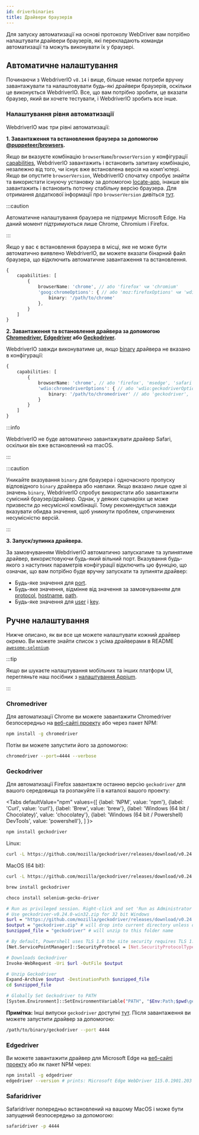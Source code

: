 ```yaml
---
id: driverbinaries
title: Драйвери браузерів
---
```


Для запуску автоматизації на основі протоколу WebDriver вам потрібно налаштувати драйвери браузерів, які перекладають команди автоматизації та можуть виконувати їх у браузері.

## Автоматичне налаштування

Починаючи з WebdriverIO `v8.14` і вище, більше немає потреби вручну завантажувати та налаштовувати будь-які драйвери браузерів, оскільки це виконується WebdriverIO. Все, що вам потрібно зробити, це вказати браузер, який ви хочете тестувати, і WebdriverIO зробить все інше.

### Налаштування рівня автоматизації

WebdriverIO має три рівні автоматизації:

**1. Завантаження та встановлення браузера за допомогою [@puppeteer/browsers](https://www.npmjs.com/package/@puppeteer/browsers).**

Якщо ви вказуєте комбінацію `browserName`/`browserVersion` у конфігурації [capabilities](configuration#capabilities-1), WebdriverIO завантажить і встановить запитану комбінацію, незалежно від того, чи існує вже встановлена версія на комп'ютері. Якщо ви опустите `browserVersion`, WebdriverIO спочатку спробує знайти та використати існуючу установку за допомогою [locate-app](https://www.npmjs.com/package/locate-app), інакше він завантажить і встановить поточну стабільну версію браузера. Для отримання додаткової інформації про `browserVersion` дивіться [тут](capabilities#automate-different-browser-channels).

:::caution

Автоматичне налаштування браузера не підтримує Microsoft Edge. На даний момент підтримуються лише Chrome, Chromium і Firefox.

:::

Якщо у вас є встановлення браузера в місці, яке не може бути автоматично виявлено WebdriverIO, ви можете вказати бінарний файл браузера, що відключить автоматичне завантаження та встановлення.

```ts
{
    capabilities: [
        {
            browserName: 'chrome', // або 'firefox' чи 'chromium'
            'goog:chromeOptions': { // або 'moz:firefoxOptions' чи 'wdio:chromedriverOptions'
                binary: '/path/to/chrome'
            },
        }
    ]
}
```

**2. Завантаження та встановлення драйвера за допомогою [Chromedriver](https://www.npmjs.com/package/chromedriver), [Edgedriver](https://www.npmjs.com/package/edgedriver) або [Geckodriver](https://www.npmjs.com/package/geckodriver).**

WebdriverIO завжди виконуватиме це, якщо [binary](capabilities#binary) драйвера не вказано в конфігурації:

```ts
{
    capabilities: [
        {
            browserName: 'chrome', // або 'firefox', 'msedge', 'safari', 'chromium'
            'wdio:chromedriverOptions': { // або 'wdio:geckodriverOptions', 'wdio:edgedriverOptions'
                binary: '/path/to/chromedriver' // або 'geckodriver', 'msedgedriver'
            }
        }
    ]
}
```

:::info

WebdriverIO не буде автоматично завантажувати драйвер Safari, оскільки він вже встановлений на macOS.

:::

:::caution

Уникайте вказування `binary` для браузера і одночасного пропуску відповідного `binary` драйвера або навпаки. Якщо вказано лише одне зі значень `binary`, WebdriverIO спробує використати або завантажити сумісний браузер/драйвер. Однак, у деяких сценаріях це може призвести до несумісної комбінації. Тому рекомендується завжди вказувати обидва значення, щоб уникнути проблем, спричинених несумісністю версій.

:::

**3. Запуск/зупинка драйвера.**

За замовчуванням WebdriverIO автоматично запускатиме та зупинятиме драйвер, використовуючи будь-який вільний порт. Вказування будь-якого з наступних параметрів конфігурації відключить цю функцію, що означає, що вам потрібно буде вручну запускати та зупиняти драйвер:

- Будь-яке значення для [port](configuration#port).
- Будь-яке значення, відмінне від значення за замовчуванням для [protocol](configuration#protocol), [hostname](configuration#hostname), [path](configuration#path).
- Будь-яке значення для [user](configuration#user) і [key](configuration#key).

## Ручне налаштування

Нижче описано, як ви все ще можете налаштувати кожний драйвер окремо. Ви можете знайти список з усіма драйверами в README [`awesome-selenium`](https://github.com/christian-bromann/awesome-selenium#driver).

:::tip

Якщо ви шукаєте налаштування мобільних та інших платформ UI, перегляньте наш посібник з [налаштування Appium](appium).

:::

### Chromedriver

Для автоматизації Chrome ви можете завантажити Chromedriver безпосередньо на [веб-сайті проекту](http://chromedriver.chromium.org/downloads) або через пакет NPM:

```bash npm2yarn
npm install -g chromedriver
```

Потім ви можете запустити його за допомогою:

```sh
chromedriver --port=4444 --verbose
```

### Geckodriver

Для автоматизації Firefox завантажте останню версію `geckodriver` для вашого середовища та розпакуйте її в каталозі вашого проекту:

<Tabs
  defaultValue="npm"
  values={[
    {label: 'NPM', value: 'npm'},
    {label: 'Curl', value: 'curl'},
    {label: 'Brew', value: 'brew'},
    {label: 'Windows (64 bit / Chocolatey)', value: 'chocolatey'},
    {label: 'Windows (64 bit / Powershell) DevTools', value: 'powershell'},
  ]
}>
<TabItem value="npm">

```bash npm2yarn
npm install geckodriver
```

</TabItem>
<TabItem value="curl">

Linux:

```sh
curl -L https://github.com/mozilla/geckodriver/releases/download/v0.24.0/geckodriver-v0.24.0-linux64.tar.gz | tar xz
```

MacOS (64 bit):

```sh
curl -L https://github.com/mozilla/geckodriver/releases/download/v0.24.0/geckodriver-v0.24.0-macos.tar.gz | tar xz
```

</TabItem>
<TabItem value="brew">

```sh
brew install geckodriver
```

</TabItem>
<TabItem value="chocolatey">

```sh
choco install selenium-gecko-driver
```

</TabItem>
<TabItem value="powershell">

```sh
# Run as privileged session. Right-click and set 'Run as Administrator'
# Use geckodriver-v0.24.0-win32.zip for 32 bit Windows
$url = "https://github.com/mozilla/geckodriver/releases/download/v0.24.0/geckodriver-v0.24.0-win64.zip"
$output = "geckodriver.zip" # will drop into current directory unless defined otherwise
$unzipped_file = "geckodriver" # will unzip to this folder name

# By default, Powershell uses TLS 1.0 the site security requires TLS 1.2
[Net.ServicePointManager]::SecurityProtocol = [Net.SecurityProtocolType]::Tls12

# Downloads Geckodriver
Invoke-WebRequest -Uri $url -OutFile $output

# Unzip Geckodriver
Expand-Archive $output -DestinationPath $unzipped_file
cd $unzipped_file

# Globally Set Geckodriver to PATH
[System.Environment]::SetEnvironmentVariable("PATH", "$Env:Path;$pwd\geckodriver.exe", [System.EnvironmentVariableTarget]::Machine)
```

</TabItem>
</Tabs>

**Примітка:** Інші випуски `geckodriver` доступні [тут](https://github.com/mozilla/geckodriver/releases). Після завантаження ви можете запустити драйвер за допомогою:

```sh
/path/to/binary/geckodriver --port 4444
```

### Edgedriver

Ви можете завантажити драйвер для Microsoft Edge на [веб-сайті проекту](https://developer.microsoft.com/en-us/microsoft-edge/tools/webdriver/) або як пакет NPM через:

```sh
npm install -g edgedriver
edgedriver --version # prints: Microsoft Edge WebDriver 115.0.1901.203 (a5a2b1779bcfe71f081bc9104cca968d420a89ac)
```

### Safaridriver

Safaridriver попередньо встановлений на вашому MacOS і може бути запущений безпосередньо за допомогою:

```sh
safaridriver -p 4444
```